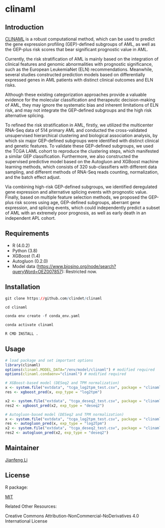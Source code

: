 # clinaml

## Introduction

[CLINAML](https://github.com/clindet/clinaml) is a robust computational method, which can be used to predict the gene expression profiling (GEP)-defined subgroups of AML, as well as the GEP-plus risk scores that bear significant prognostic value in AML.

Currently, the risk stratification of AML is mainly based on the integration of clinical features and genomic abnormalities with prognostic significance, such as the European LeukemiaNet (ELN) recommendations. Meanwhile, several studies constructed prediction models based on differentially expressed genes in AML patients with distinct clinical outcomes and ELN risks.

Although these existing categorization approaches provide a valuable evidence for the molecular classification and therapeutic decision-making of AML, they may ignore the systematic bias and inherent limitations of ELN risk, and may not integrate the GEP-defined subgroups and the high risk alternative splicing.

To refined the risk stratification in AML, firstly, we utilized the multicenter RNA-Seq data of 514 primary AML and conducted the cross-validated unsupervised hierarchical clustering and biological association analysis, by which six major GEP-defined subgroups were identified with distinct clinical and genetic features. To validate these GEP-defined subgroups, we used the TCGA LAML cohort to reproduce the clustering steps, which manifested a similar GEP classification. Furthermore, we also constructed the supervised predictive model based on the Autogluon and XGBoost machine learning methods, which consists of 320 sub-classifiers with different data sampling, and different methods of RNA-Seq reads counting, normalization, and the batch effect adjust.

Via combining high-risk GEP-defined subgroups, we identified deregulated gene expression and alternative splicing events with prognostic value. Finally, based on multiple feature selection methods, we proposed the GEP-plus risk scores using age, GEP-defined subgroups, aberrant gene expression, and splicing events, which could independently predict a subset of AML with an extremely poor prognosis, as well as early death in an independent APL cohort.

## Requirements

- R (4.0.2)
- Python (3.8)
- XGBoost (1.4)
- Autogluon (0.2.0)
- Model data (https://www.biosino.org/node/search?queryWord=OEZ007857): Restricted now.

## Installation

```r
git clone https://github.com/clindet/clinaml

cd clinaml

conda env create -f conda_env.yaml

conda activate clinaml

R CMD INSTALL .
```

## Usage

```r
# load package and set important options
library(clinaml)
options(clinaml.MODEL_DATA="/env/model/clinaml") # modified required
options(clinaml.condaenv="clinaml") # modified required

# XGBoost-based model (DESeq2 and TPM normalization)
x <- system.file("extdata", "tcga_log2tpm_test.csv", package = "clinaml")
res <- xgboost_pred(x, exp_type = "log2tpm")

x2 <- system.file("extdata", "tcga_deseq2_test.csv", package = "clinaml")
res2 <- xgboost_pred(x2, exp_type = "deseq2")

# Autogluon-based model (DESeq2 and TPM normalization)
x <- system.file("extdata", "tcga_log2tpm_test.csv", package = "clinaml")
res <- autogluon_pred(x, exp_type = "log2tpm")
x2 <- system.file("extdata", "tcga_deseq2_test.csv", package = "clinaml")
res2 <- autogluon_pred(x2, exp_type = "deseq2")
```

## Maintainer

[Jianfeng Li](https://github.com/Miachol)

## License

R package:

[MIT](https://en.wikipedia.org/wiki/MIT_License)

Related Other Resources:

Creative Commons Attribution-NonCommercial-NoDerivatives 4.0 International License


